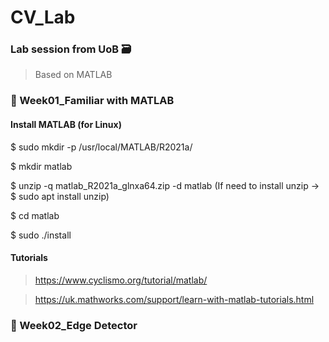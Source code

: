 # CV_Lab

### Lab session from UoB :card_file_box:
> Based on MATLAB

### :memo: Week01_Familiar with MATLAB
#### Install MATLAB (for Linux)

$ sudo mkdir -p /usr/local/MATLAB/R2021a/

$ mkdir matlab

$ unzip -q matlab_R2021a_glnxa64.zip -d matlab (If need to install unzip -> $ sudo apt install unzip)

$ cd matlab

$ sudo ./install

#### Tutorials
> https://www.cyclismo.org/tutorial/matlab/

> https://uk.mathworks.com/support/learn-with-matlab-tutorials.html

### :memo: Week02_Edge Detector

